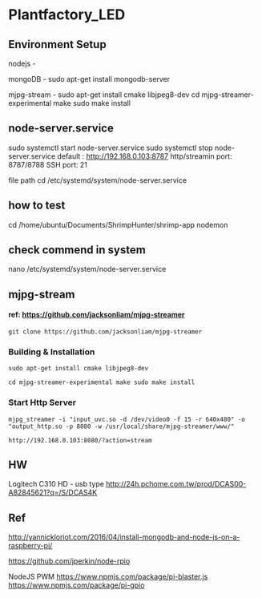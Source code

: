 # Plantfactory_LED

## Environment Setup
nodejs - 

mongoDB - sudo apt-get install mongodb-server

mjpg-stream - 
sudo apt-get install cmake libjpeg8-dev
cd mjpg-streamer-experimental
make
sudo make install


## node-server.service
sudo systemctl start node-server.service
sudo systemctl stop node-server.service
default : http://192.168.0.103:8787
http/streamin port: 8787/8788
SSH port: 21

file path
cd /etc/systemd/system/node-server.service

## how to test 
cd /home/ubuntu/Documents/ShrimpHunter/shrimp-app
nodemon 

## check commend in system
nano /etc/systemd/system/node-server.service


## mjpg-stream
#### ref: https://github.com/jacksonliam/mjpg-streamer

`
git clone https://github.com/jacksonliam/mjpg-streamer
`

### Building & Installation
`
sudo apt-get install cmake libjpeg8-dev
`

`
cd mjpg-streamer-experimental
make
sudo make install
`

### Start Http Server
`
mjpg_streamer -i "input_uvc.so -d /dev/video0 -f 15 -r 640x480" -o "output_http.so -p 8080 -w /usr/local/share/mjpg-streamer/www/"
`

`
http://192.168.0.103:8080/?action=stream
`


## HW
Logitech C310 HD - usb type 
http://24h.pchome.com.tw/prod/DCAS00-A82845621?q=/S/DCAS4K


## Ref
http://yannickloriot.com/2016/04/install-mongodb-and-node-js-on-a-raspberry-pi/

https://github.com/jperkin/node-rpio


NodeJS PWM
https://www.npmjs.com/package/pi-blaster.js
https://www.npmjs.com/package/pi-gpio
